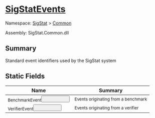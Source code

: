 # [SigStatEvents](./SigStatEvents.md)

Namespace: [SigStat]() > [Common](./README.md)

Assembly: SigStat.Common.dll

## Summary
Standard event identifiers used by the SigStat system

## Static Fields

| Name | Summary | 
| --- | --- | 
| <sub>BenchmarkEvent</sub><button style="pointer-events: none;">&nbsp;&nbsp;&nbsp;&nbsp;&nbsp;&nbsp;&nbsp;&nbsp;&nbsp;&nbsp;&nbsp;&nbsp;&nbsp;&nbsp;&nbsp;&nbsp;&nbsp;&nbsp;&nbsp;&nbsp;| <sub>Events originating from a benchmark</sub>| <br>
| <sub>VerifierEvent</sub><button style="pointer-events: none;">&nbsp;&nbsp;&nbsp;&nbsp;&nbsp;&nbsp;&nbsp;&nbsp;&nbsp;&nbsp;&nbsp;&nbsp;&nbsp;&nbsp;&nbsp;&nbsp;&nbsp;&nbsp;&nbsp;&nbsp;| <sub>Events originating from a verifier</sub>| <br>


